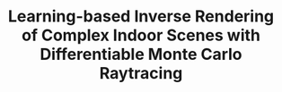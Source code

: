 ---
title: "Learning-based Inverse Rendering of Complex Indoor Scenes with Differentiable Monte Carlo Raytracing"
collection: publications
permalink: /invrend
venue: 'SIGGRAPH Asia (Conference Proceedings)'
paperurl: '#'
link: '#'
authors: '<b>Jingsen Zhu</b>, Fujun Luan, Yuchi Huo, Zihao Lin, Zhihua Zhong, Dianbing Xi, Rui Wang, Hujun Bao, Jiaxiang Zheng, Tang Rui'
project: 'https://jingsenzhu.github.io/invrend/'
code: 'https://jingsenzhu.github.io/invrend/'
data: 'https://jingsenzhu.github.io/invrend/'
---
